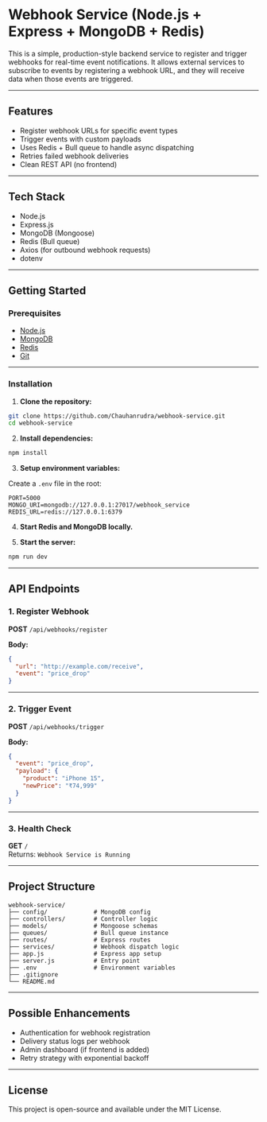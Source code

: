 # Webhook Service (Node.js + Express + MongoDB + Redis)

This is a simple, production-style backend service to register and trigger webhooks for real-time event notifications. It allows external services to subscribe to events by registering a webhook URL, and they will receive data when those events are triggered.

---

## Features

- Register webhook URLs for specific event types
- Trigger events with custom payloads
- Uses Redis + Bull queue to handle async dispatching
- Retries failed webhook deliveries
- Clean REST API (no frontend)

---

## Tech Stack

- Node.js
- Express.js
- MongoDB (Mongoose)
- Redis (Bull queue)
- Axios (for outbound webhook requests)
- dotenv

---

## Getting Started

### Prerequisites

- [Node.js](https://nodejs.org/)
- [MongoDB](https://www.mongodb.com/)
- [Redis](https://redis.io/)
- [Git](https://git-scm.com/)

---

### Installation

1. **Clone the repository:**

```bash
git clone https://github.com/Chauhanrudra/webhook-service.git
cd webhook-service
```

2. **Install dependencies:**

```bash
npm install
```

3. **Setup environment variables:**

Create a `.env` file in the root:

```env
PORT=5000
MONGO_URI=mongodb://127.0.0.1:27017/webhook_service
REDIS_URL=redis://127.0.0.1:6379
```

4. **Start Redis and MongoDB locally.**

5. **Start the server:**

```bash
npm run dev
```

---

## API Endpoints

### 1. Register Webhook

**POST** `/api/webhooks/register`

**Body:**
```json
{
  "url": "http://example.com/receive",
  "event": "price_drop"
}
```

---

### 2. Trigger Event

**POST** `/api/webhooks/trigger`

**Body:**
```json
{
  "event": "price_drop",
  "payload": {
    "product": "iPhone 15",
    "newPrice": "₹74,999"
  }
}
```

---

### 3. Health Check

**GET** `/`  
Returns: `Webhook Service is Running`

---

## Project Structure

```
webhook-service/
├── config/             # MongoDB config
├── controllers/        # Controller logic
├── models/             # Mongoose schemas
├── queues/             # Bull queue instance
├── routes/             # Express routes
├── services/           # Webhook dispatch logic
├── app.js              # Express app setup
├── server.js           # Entry point
├── .env                # Environment variables
├── .gitignore
└── README.md
```

---

## Possible Enhancements

- Authentication for webhook registration
- Delivery status logs per webhook
- Admin dashboard (if frontend is added)
- Retry strategy with exponential backoff

---

## License

This project is open-source and available under the MIT License.
